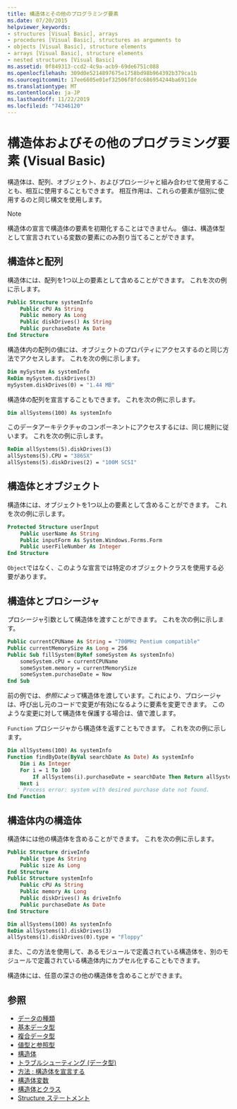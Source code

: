 ```yaml
---
title: 構造体とその他のプログラミング要素
ms.date: 07/20/2015
helpviewer_keywords:
- structures [Visual Basic], arrays
- procedures [Visual Basic], structures as arguments to
- objects [Visual Basic], structure elements
- arrays [Visual Basic], structure elements
- nested structures [Visual Basic]
ms.assetid: 0f849313-ccd2-4c9a-acb9-69de6751c088
ms.openlocfilehash: 309d0e5214897675e1758bd98b964392b379ca1b
ms.sourcegitcommit: 17ee6605e01ef32506f8fdc686954244ba6911de
ms.translationtype: MT
ms.contentlocale: ja-JP
ms.lasthandoff: 11/22/2019
ms.locfileid: "74346120"
---
```

# <a name="structures-and-other-programming-elements-visual-basic"></a>構造体およびその他のプログラミング要素 (Visual Basic)
構造体は、配列、オブジェクト、およびプロシージャと組み合わせて使用することも、相互に使用することもできます。 相互作用は、これらの要素が個別に使用するのと同じ構文を使用します。  
  
> [!NOTE]
> 構造体の宣言で構造体の要素を初期化することはできません。 値は、構造体型として宣言されている変数の要素にのみ割り当てることができます。  
  
## <a name="structures-and-arrays"></a>構造体と配列  
 構造体には、配列を1つ以上の要素として含めることができます。 これを次の例に示します。  
  
```vb  
Public Structure systemInfo  
    Public cPU As String  
    Public memory As Long  
    Public diskDrives() As String  
    Public purchaseDate As Date  
End Structure   
```  
  
 構造体内の配列の値には、オブジェクトのプロパティにアクセスするのと同じ方法でアクセスします。 これを次の例に示します。  
  
```vb  
Dim mySystem As systemInfo  
ReDim mySystem.diskDrives(3)  
mySystem.diskDrives(0) = "1.44 MB"  
```  
  
 構造体の配列を宣言することもできます。 これを次の例に示します。  
  
```vb  
Dim allSystems(100) As systemInfo  
```  
  
 このデータアーキテクチャのコンポーネントにアクセスするには、同じ規則に従います。 これを次の例に示します。  
  
```vb  
ReDim allSystems(5).diskDrives(3)  
allSystems(5).CPU = "386SX"  
allSystems(5).diskDrives(2) = "100M SCSI"  
```  
  
## <a name="structures-and-objects"></a>構造体とオブジェクト  
 構造体には、オブジェクトを1つ以上の要素として含めることができます。 これを次の例に示します。  
  
```vb  
Protected Structure userInput  
    Public userName As String  
    Public inputForm As System.Windows.Forms.Form  
    Public userFileNumber As Integer  
End Structure  
```  
  
 `Object`ではなく、このような宣言では特定のオブジェクトクラスを使用する必要があります。  
  
## <a name="structures-and-procedures"></a>構造体とプロシージャ  
 プロシージャ引数として構造体を渡すことができます。 これを次の例に示します。  
  
```vb  
Public currentCPUName As String = "700MHz Pentium compatible"  
Public currentMemorySize As Long = 256  
Public Sub fillSystem(ByRef someSystem As systemInfo)  
    someSystem.cPU = currentCPUName  
    someSystem.memory = currentMemorySize  
    someSystem.purchaseDate = Now  
End Sub  
```  
  
 前の例では、*参照によって*構造体を渡しています。これにより、プロシージャは、呼び出し元のコードで変更が有効になるように要素を変更できます。 このような変更に対して構造体を保護する場合は、値で渡します。  
  
 `Function` プロシージャから構造体を返すこともできます。 これを次の例に示します。  
  
```vb  
Dim allSystems(100) As systemInfo  
Function findByDate(ByVal searchDate As Date) As systemInfo  
    Dim i As Integer  
    For i = 1 To 100  
        If allSystems(i).purchaseDate = searchDate Then Return allSystems(i)  
    Next i  
   ' Process error: system with desired purchase date not found.  
End Function  
```  
  
## <a name="structures-within-structures"></a>構造体内の構造体  
 構造体には他の構造体を含めることができます。 これを次の例に示します。  
  
```vb  
Public Structure driveInfo  
    Public type As String  
    Public size As Long  
End Structure  
Public Structure systemInfo  
    Public cPU As String  
    Public memory As Long  
    Public diskDrives() As driveInfo  
    Public purchaseDate As Date  
End Structure  
```  
  
```vb  
Dim allSystems(100) As systemInfo  
ReDim allSystems(1).diskDrives(3)  
allSystems(1).diskDrives(0).type = "Floppy"  
```  
  
 また、この方法を使用して、あるモジュールで定義されている構造体を、別のモジュールで定義されている構造体内にカプセル化することもできます。  
  
 構造体には、任意の深さの他の構造体を含めることができます。  
  
## <a name="see-also"></a>参照

- [データの種類](../../../../visual-basic/programming-guide/language-features/data-types/index.md)
- [基本データ型](../../../../visual-basic/programming-guide/language-features/data-types/elementary-data-types.md)
- [複合データ型](../../../../visual-basic/programming-guide/language-features/data-types/composite-data-types.md)
- [値型と参照型](../../../../visual-basic/programming-guide/language-features/data-types/value-types-and-reference-types.md)
- [構造体](../../../../visual-basic/programming-guide/language-features/data-types/structures.md)
- [トラブルシューティング (データ型)](../../../../visual-basic/programming-guide/language-features/data-types/troubleshooting-data-types.md)
- [方法 : 構造体を宣言する](../../../../visual-basic/programming-guide/language-features/data-types/how-to-declare-a-structure.md)
- [構造体変数](../../../../visual-basic/programming-guide/language-features/data-types/structure-variables.md)
- [構造体とクラス](../../../../visual-basic/programming-guide/language-features/data-types/structures-and-classes.md)
- [Structure ステートメント](../../../../visual-basic/language-reference/statements/structure-statement.md)
